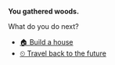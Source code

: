 **You gathered woods.**

What do you do next?

- [🏠 Build a house](3.md) 
- [⏲ Travel back to the future](1.md)